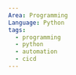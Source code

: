 ```yaml
---
Area: Programming
Language: Python
tags:
  - programming
  - python
  - automation
  - cicd
---
```

